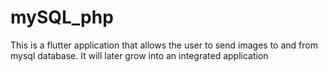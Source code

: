 # mySQL_php
This is a flutter application that allows the user to send images to and from mysql database. It will later grow into an integrated application
